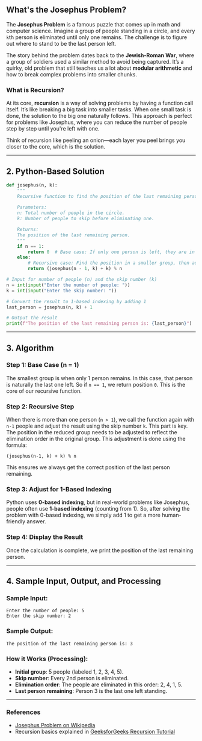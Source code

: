 ## What's the Josephus Problem?
The **Josephus Problem** is a famous puzzle that comes up in math and computer science. Imagine a group of people standing in a circle, and every `k`th person is eliminated until only one remains. The challenge is to figure out where to stand to be the last person left.

The story behind the problem dates back to the **Jewish-Roman War**, where a group of soldiers used a similar method to avoid being captured. It’s a quirky, old problem that still teaches us a lot about **modular arithmetic** and how to break complex problems into smaller chunks.

### What is Recursion?
At its core, **recursion** is a way of solving problems by having a function call itself. It’s like breaking a big task into smaller tasks. When one small task is done, the solution to the big one naturally follows. This approach is perfect for problems like Josephus, where you can reduce the number of people step by step until you're left with one.

Think of recursion like peeling an onion—each layer you peel brings you closer to the core, which is the solution.

---

## 2. Python-Based Solution
```python
def josephus(n, k):
    """
    Recursive function to find the position of the last remaining person.
    
    Parameters:
    n: Total number of people in the circle.
    k: Number of people to skip before eliminating one.

    Returns:
    The position of the last remaining person.
    """
    if n == 1:
        return 0  # Base case: If only one person is left, they are in position 0
    else:
        # Recursive case: Find the position in a smaller group, then adjust with the skip number
        return (josephus(n - 1, k) + k) % n

# Input for number of people (n) and the skip number (k)
n = int(input("Enter the number of people: "))
k = int(input("Enter the skip number: "))

# Convert the result to 1-based indexing by adding 1
last_person = josephus(n, k) + 1

# Output the result
print(f"The position of the last remaining person is: {last_person}")

```

---

## 3. Algorithm

### Step 1: Base Case (n = 1)
The smallest group is when only 1 person remains. In this case, that person is naturally the last one left. So if `n == 1`, we return position `0`. This is the core of our recursive function.

### Step 2: Recursive Step
When there is more than one person (`n > 1`), we call the function again with `n-1` people and adjust the result using the skip number `k`. This part is key. The position in the reduced group needs to be adjusted to reflect the elimination order in the original group. This adjustment is done using the formula:

```
(josephus(n-1, k) + k) % n
```

This ensures we always get the correct position of the last person remaining.

### Step 3: Adjust for 1-Based Indexing
Python uses **0-based indexing**, but in real-world problems like Josephus, people often use **1-based indexing** (counting from 1). So, after solving the problem with 0-based indexing, we simply add 1 to get a more human-friendly answer.

### Step 4: Display the Result
Once the calculation is complete, we print the position of the last remaining person.

---

## 4. Sample Input, Output, and Processing

### Sample Input:
```
Enter the number of people: 5
Enter the skip number: 2
```

### Sample Output:
```
The position of the last remaining person is: 3
```

### How it Works (Processing):
- **Initial group**: 5 people (labeled 1, 2, 3, 4, 5).
- **Skip number**: Every 2nd person is eliminated.
- **Elimination order**: The people are eliminated in this order: 2, 4, 1, 5.
- **Last person remaining**: Person 3 is the last one left standing.

---

### References
- [Josephus Problem on Wikipedia](https://en.wikipedia.org/wiki/Josephus_problem)
- Recursion basics explained in [GeeksforGeeks Recursion Tutorial](https://www.geeksforgeeks.org/recursion/)
